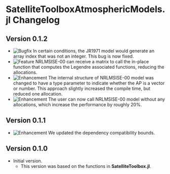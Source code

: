 SatelliteToolboxAtmosphericModels.jl Changelog
==============================================

Version 0.1.2
-------------

- ![Bugfix][badge-bugfix] In certain conditions, the JR1971 model would generate an array
  index that was not an integer. This bug is now fixed.
- ![Feature][badge-feature] NRLMSISE-00 can receive a matrix to call the in-place function
  that computes the Legendre associated functions, reducing the allocations.
- ![Enhancement][badge-enhancement] The internal structure of NRLMSISE-00 model was changed
  to have a type parameter to indicate whether the AP is a vector or number. This approach
  slightly increased the compile time, but reduced one allocation.
- ![Enhancement][badge-enhancement] The user can now call NRLMSISE-00 model without any
  allocations, which increase the performance by roughly 20%.

Version 0.1.1
-------------

- ![Enhancement][badge-enhancement] We updated the dependency compatibility bounds.

Version 0.1.0
-------------

- Initial version.
  - This version was based on the functions in **SatelliteToolbox.jl**.

[badge-breaking]: https://img.shields.io/badge/BREAKING-red.svg
[badge-deprecation]: https://img.shields.io/badge/Deprecation-orange.svg
[badge-feature]: https://img.shields.io/badge/Feature-green.svg
[badge-enhancement]: https://img.shields.io/badge/Enhancement-blue.svg
[badge-bugfix]: https://img.shields.io/badge/Bugfix-purple.svg
[badge-info]: https://img.shields.io/badge/Info-gray.svg

